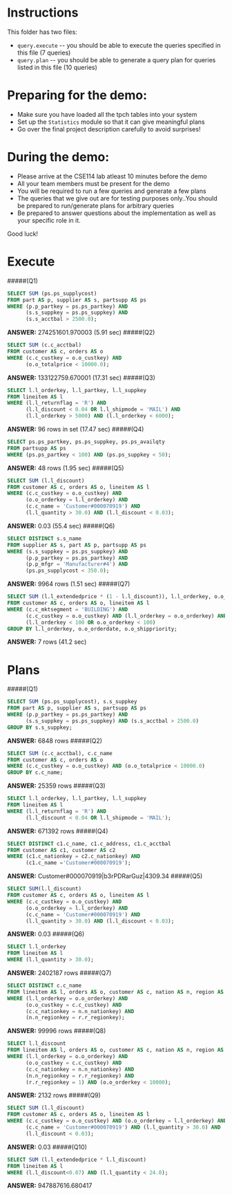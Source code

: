 Instructions
============

This folder has two files:
* `query.execute` -- you should be able to execute the queries specified in this file (7 queries)
* `query.plan` -- you should be able to generate a query plan for queries listed in this file (10 queries)

Preparing for the demo:
=======================
* Make sure you have loaded all the tpch tables into your system 
* Set up the `Statistics` module so that it can give meaningful plans 
* Go over the final project description carefully to avoid surprises!

During the demo:
================
* Please arrive at the CSE114 lab atleast 10 minutes before the demo
* All your team members must be present for the demo
* You will be required to run a few queries and generate a few plans
* The queries that we give out are for testing purposes only..You should
  be prepared to run/generate plans for arbitrary queries
* Be prepared to answer questions about the implementation as well
  as your specific role in it.

Good luck!


Execute
=======
#####(Q1)
```sql
SELECT SUM (ps.ps_supplycost)
FROM part AS p, supplier AS s, partsupp AS ps
WHERE (p.p_partkey = ps.ps_partkey) AND
	  (s.s_suppkey = ps.ps_suppkey) AND
	  (s.s_acctbal > 2500.0);
```
**ANSWER:** 274251601.970003 (5.91 sec)
#####(Q2)
```sql
SELECT SUM (c.c_acctbal)
FROM customer AS c, orders AS o
WHERE (c.c_custkey = o.o_custkey) AND
	  (o.o_totalprice < 10000.0);
```
**ANSWER:** 133122759.670001 (17.31 sec) 
#####(Q3)
```sql
SELECT l.l_orderkey, l.l_partkey, l.l_suppkey
FROM lineitem AS l
WHERE (l.l_returnflag = 'R') AND 
	  (l.l_discount < 0.04 OR l.l_shipmode = 'MAIL') AND
	  (l.l_orderkey > 5000) AND (l.l_orderkey < 6000);
```
**ANSWER:** 96 rows in set (17.47 sec)
#####(Q4)
```sql
SELECT ps.ps_partkey, ps.ps_suppkey, ps.ps_availqty 
FROM partsupp AS ps 
WHERE (ps.ps_partkey < 100) AND (ps.ps_suppkey < 50);
```
**ANSWER:** 48 rows (1.95 sec)
#####(Q5)
```sql
SELECT SUM (l.l_discount)
FROM customer AS c, orders AS o, lineitem AS l
WHERE (c.c_custkey = o.o_custkey) AND
	  (o.o_orderkey = l.l_orderkey) AND
	  (c.c_name = 'Customer#000070919') AND
	  (l.l_quantity > 30.0) AND (l.l_discount < 0.03);
```
**ANSWER:** 0.03 (55.4 sec)
#####(Q6)
```sql
SELECT DISTINCT s.s_name
FROM supplier AS s, part AS p, partsupp AS ps
WHERE (s.s_suppkey = ps.ps_suppkey) AND
	  (p.p_partkey = ps.ps_partkey) AND
	  (p.p_mfgr = 'Manufacturer#4') AND
	  (ps.ps_supplycost < 350.0);
```
**ANSWER:** 9964 rows (1.51 sec)
#####(Q7)
```sql
SELECT SUM (l.l_extendedprice * (1 - l.l_discount)), l.l_orderkey, o.o_orderdate, o.o_shippriority
FROM customer AS c, orders AS o, lineitem AS l 
WHERE (c.c_mktsegment = 'BUILDING') AND 
      (c.c_custkey = o.o_custkey) AND (l.l_orderkey = o.o_orderkey) AND
	  (l.l_orderkey < 100 OR o.o_orderkey < 100)
GROUP BY l.l_orderkey, o.o_orderdate, o.o_shippriority;
```
**ANSWER:** 7 rows (41.2 sec)

Plans
=====
#####(Q1)
```sql
SELECT SUM (ps.ps_supplycost), s.s_suppkey 
FROM part AS p, supplier AS s, partsupp AS ps 
WHERE (p.p_partkey = ps.ps_partkey) AND 
	  (s.s_suppkey = ps.ps_suppkey) AND (s.s_acctbal > 2500.0) 
GROUP BY s.s_suppkey;
```
**ANSWER:** 6848 rows
#####(Q2)
```sql
SELECT SUM (c.c_acctbal), c.c_name 
FROM customer AS c, orders AS o 
WHERE (c.c_custkey = o.o_custkey) AND (o.o_totalprice < 10000.0) 
GROUP BY c.c_name;
```
**ANSWER:** 25359 rows
#####(Q3)
```sql
SELECT l.l_orderkey, l.l_partkey, l.l_suppkey 
FROM lineitem AS l 
WHERE (l.l_returnflag = 'R') AND 
      (l.l_discount < 0.04 OR l.l_shipmode = 'MAIL');
```
**ANSWER:** 671392 rows
#####(Q4)
```sql
SELECT DISTINCT c1.c_name, c1.c_address, c1.c_acctbal 
FROM customer AS c1, customer AS c2 
WHERE (c1.c_nationkey = c2.c_nationkey) AND
	  (c1.c_name ='Customer#000070919');
```
**ANSWER:** Customer#000070919|b3rPDRarGuz|4309.34
#####(Q5)
```sql
SELECT SUM(l.l_discount) 
FROM customer AS c, orders AS o, lineitem AS l
WHERE (c.c_custkey = o.o_custkey) AND 
      (o.o_orderkey = l.l_orderkey) AND
      (c.c_name = 'Customer#000070919') AND 
	  (l.l_quantity > 30.0) AND (l.l_discount < 0.03);
```
**ANSWER:** 0.03
#####(Q6)
```sql
SELECT l.l_orderkey 
FROM lineitem AS l 
WHERE (l.l_quantity > 30.0);
```
**ANSWER:** 2402187 rows
#####(Q7)
```sql
SELECT DISTINCT c.c_name 
FROM lineitem AS l, orders AS o, customer AS c, nation AS n, region AS r 
WHERE (l.l_orderkey = o.o_orderkey) AND
      (o.o_custkey = c.c_custkey) AND 
	  (c.c_nationkey = n.n_nationkey) AND
	  (n.n_regionkey = r.r_regionkey);
```
**ANSWER:** 99996 rows
#####(Q8)
```sql
SELECT l.l_discount 
FROM lineitem AS l, orders AS o, customer AS c, nation AS n, region AS r 
WHERE (l.l_orderkey = o.o_orderkey) AND 
	  (o.o_custkey = c.c_custkey) AND 
	  (c.c_nationkey = n.n_nationkey) AND 
	  (n.n_regionkey = r.r_regionkey) AND 
	  (r.r_regionkey = 1) AND (o.o_orderkey < 10000);
```
**ANSWER:** 2132 rows
#####(Q9)
```sql
SELECT SUM (l.l_discount) 
FROM customer AS c, orders AS o, lineitem AS l
WHERE (c.c_custkey = o.o_custkey) AND (o.o_orderkey = l.l_orderkey) AND
	  (c.c_name = 'Customer#000070919') AND (l.l_quantity > 30.0) AND
	  (l.l_discount < 0.03);
```
**ANSWER:** 0.03
#####(Q10)
```sql
SELECT SUM (l.l_extendedprice * l.l_discount) 
FROM lineitem AS l 
WHERE (l.l_discount<0.07) AND (l.l_quantity < 24.0);
```
**ANSWER:** 947887616.680417
